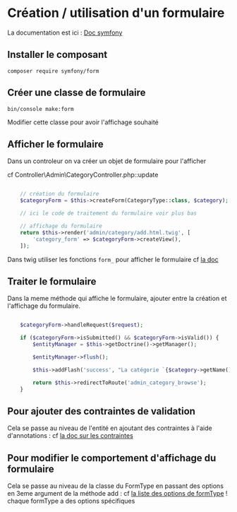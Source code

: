 # Création / utilisation d'un formulaire

La documentation est ici : [Doc symfony](https://symfony.com/doc/current/forms.html)

## Installer le composant

`composer require symfony/form` 

## Créer une classe de formulaire

` bin/console make:form `

Modifier cette classe pour avoir l'affichage souhaité

## Afficher le formulaire

Dans un controleur on va créer un objet de formulaire pour l'afficher

cf Controller\Admin\CategoryController.php::update

```php

    // création du formulaire
    $categoryForm = $this->createForm(CategoryType::class, $category);

    // ici le code de traitement du formulaire voir plus bas

    // affichage du formulaire
    return $this->render('admin/category/add.html.twig', [
        'category_form' => $categoryForm->createView(),
    ]);
```

Dans twig utiliser les fonctions `form_` pour afficher le formulaire cf [la doc](https://symfony.com/doc/current/form/form_customization.html#reference-form-twig-functions)

## Traiter le formulaire

Dans la meme méthode qui affiche le formulaire, ajouter entre la création et l'affichage du formulaire.

```php

    $categoryForm->handleRequest($request);

    if ($categoryForm->isSubmitted() && $categoryForm->isValid()) {
        $entityManager = $this->getDoctrine()->getManager();

        $entityManager->flush();

        $this->addFlash('success', "La catégorie `{$category->getName()}` a bien été mise à jour");

        return $this->redirectToRoute('admin_category_browse');
    }
```

## Pour ajouter des contraintes de validation

Cela se passe au niveau de l'entité en ajoutant des contraintes à l'aide d'annotations : cf [la doc sur les contraintes](https://symfony.com/doc/current/validation.html#constraints)

## Pour modifier le comportement d'affichage du formulaire

Cela se passe au niveau de la classe du FormType en passant des options en 3eme argument de la méthode add : cf [la liste des options de formType](https://symfony.com/doc/current/reference/forms/types.html) ! chaque formType a des options spécifiques
